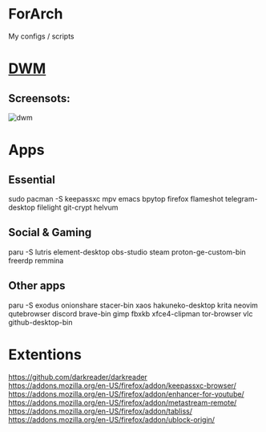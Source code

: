 # ForArch
My configs / scripts

# [DWM](./dwm/DWM.md)

## Screensots:
<img src="https://imgur.com/6CCeQYv.png"      alt="dwm"/>

# Apps

## Essential

sudo pacman -S keepassxc mpv emacs bpytop firefox flameshot telegram-desktop filelight git-crypt helvum

## Social & Gaming

paru -S lutris element-desktop obs-studio steam proton-ge-custom-bin freerdp remmina

## Other apps
paru -S exodus onionshare stacer-bin xaos hakuneko-desktop krita neovim qutebrowser discord brave-bin gimp fbxkb xfce4-clipman tor-browser vlc github-desktop-bin

# Extentions

https://github.com/darkreader/darkreader</br>
https://addons.mozilla.org/en-US/firefox/addon/keepassxc-browser/</br>
https://addons.mozilla.org/en-US/firefox/addon/enhancer-for-youtube/</br>
https://addons.mozilla.org/en-US/firefox/addon/metastream-remote/</br>
https://addons.mozilla.org/en-US/firefox/addon/tabliss/</br>
https://addons.mozilla.org/en-US/firefox/addon/ublock-origin/</br>
